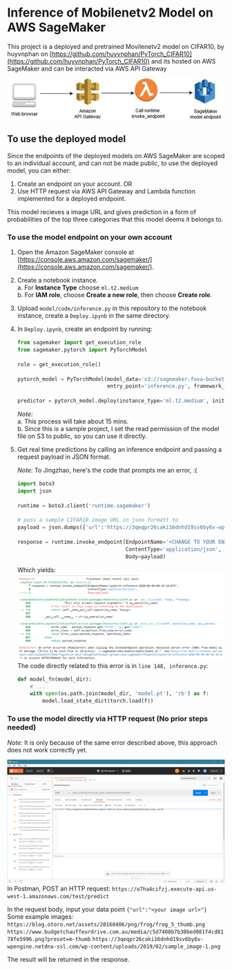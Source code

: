 # Inference of Mobilenetv2 Model on AWS SageMaker
This project is a deployed and pretrained Movilenetv2 model on CIFAR10, by huyvnphan on [https://github.com/huyvnphan/PyTorch_CIFAR10](https://github.com/huyvnphan/PyTorch_CIFAR10)
and its hosted on AWS SageMaker and can be interacted via AWS API Gateway

![Endpoint](docs/sagemaker-endpoint-1.gif)

## To use the deployed model
Since the endpoints of the deployed models on AWS SageMaker are scoped to an individual account, and can not be made public, to use the deployed model, you can either:
1. Create an endpoint on your account. OR
2. Use HTTP request via AWS API Gateway and Lambda function implemented for a deployed endpoint.

This model recieves a image URL and gives prediction in a form of probabilities of the top three categories that this model deems it belongs to.
### To use the model endpoint on your own account
1. Open the Amazon SageMaker console at [https://console.aws.amazon.com/sagemaker/](https://console.aws.amazon.com/sagemaker/).

2. Create a notebook instance.<br/>
a. For **Instance Type** choose `ml.t2.medium`<br/>
b. For **IAM role**, choose **Create a new role**, then choose **Create role**.

3. Upload `model/code/inference.py` in this repository to the notebook instance, create a `Deploy.ipynb` in the same directory.

4. In `Deploy.ipynb`, create an endpoint by running:
	```python
	from sagemaker import get_execution_role
	from sagemaker.pytorch import PyTorchModel
	
	role = get_execution_role()

	pytorch_model = PyTorchModel(model_data='s3://sagemaker-fova-bucket/model.tar.gz', role=role,
	                             entry_point='inference.py', framework_version='1.4.0')

	predictor = pytorch_model.deploy(instance_type='ml.t2.medium', initial_instance_count=1)
	```
	*Note:*<br/>
	a. This process will take about 15 mins.<br/>
	b. Since this is a sample project, I set the read permission of the model file on S3 to public, so you can use it directly.
	
5. Get real time predictions by calling an inference endpoint and passing a request payload in JSON format.

	*Note:* To Jingzhao, here's the code that prompts me an error, :(
	```python
	import boto3
	import json

	runtime = boto3.client('runtime.sagemaker')
	
	# pass a sample CIFAR10 image URL in json formatt to  
	payload = json.dumps({'url':'https://3qeqpr26caki16dnhd19sv6by6v-wpengine.netdna-ssl.com/wp-content/uploads/2019/02/sample_image-1.png'})
	
	response = runtime.invoke_endpoint(EndpointName='<CHANGE TO YOUR ENDPOINT NAME>',
	                                   ContentType='application/json',
	                                   Body=payload)
	```
	Which yields:
    ![Error](docs/err.png)
	The code directly related to this error is in `line 148, inference.py`:
	```python
	def model_fn(model_dir):
		# ...
		with open(os.path.join(model_dir, 'model.pt'), 'rb') as f:
			model.load_state_dict(torch.load(f))
	```
### To use the model directly via HTTP request (No prior steps needed)
*Note:* It is only because of the same error described above, this approach does not work correctly yet.

![Post](docs/post.png)
In Postman, POST an HTTP request:
`https://o7ha4cifzj.execute-api.us-west-1.amazonaws.com/test/predict`

In the request body,  input your data point
`{"url":"<your image url>"}`
Some example images:
`https://blog.otoro.net/assets/20160406/png/frog/frog_5_thumb.png`
`https://www.budgetchauffeurdrive.com.au/media/c5d7408b7b38bed081f4cd8178fe5996.png?preset=m-thumb`
`https://3qeqpr26caki16dnhd19sv6by6v-wpengine.netdna-ssl.com/wp-content/uploads/2019/02/sample_image-1.png`

The result will be returned in the response.
